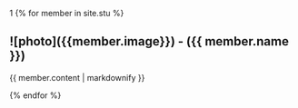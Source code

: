 1
{% for member in site.stu %}
  <h2> ![photo]({{member.image}}) - ({{ member.name }})</h2>
    <p> {{ member.content | markdownify }}</p>
{% endfor %}
